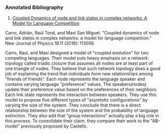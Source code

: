 ### Annotated Bibliography

1. [Coupled Dynamics of node and link states in complex networks: A Model for Language Competition](https://arxiv.org/abs/1609.00078)

  Carro, Adrián, Raúl Toral, and Maxi San Miguel. "Coupled dynamics of node and link states in complex networks: a model for language competition." New Journal of Physics 18.11 (2016): 113056.

  Carro, Raul, and Maxi designed a model of "coupled evolution" for two competing languages. Their model puts heavy emphasis on a network topology called triadic closure that assumes all nodes are at least part of one triangle of nodes. They believe that such network topology does a good job of explaining the trend that individuals form new relationships among "friends of friends". Each node represents the language speaker and contains varying language "preference" values. The speakers(nodes) update their preference value based on the preferences of their neighbors. Each link state represents the interaction between speakers. They use this model to propose five different types of "asymtotic configurations" by varying the size of the system. They conclude that there is a direct relationship between the size of the system and the probability of language extinction. They also add that "group interactions" actually play a big role in this process. To consolidate their claim, they compare their work to the "AB-model" previously proposed by Castello.
